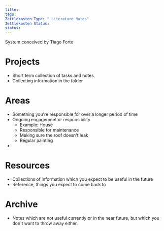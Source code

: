 ```yaml
---
title: 
tags: 
Zettlekasten Type: " Literature Notes"
Zettlekasten Status: 
status:
---
```


System conceived by Tiago Forte

# Projects

- Short term collection of tasks and notes
- Collecting information in the folder

# Areas

- Something you're responsible for over a longer period of time
- Ongoing engagement or responsibility
	- Example: House
	- Responsible for maintenance
	- Making sure the roof doesn't leak
	- Regular painting
- 

# Resources
- Collections of information which you expect to be useful in the future
- Reference, things you expect to come back to
# Archive
- Notes which are not useful currently or in the near future, but which you don't want to throw away either.